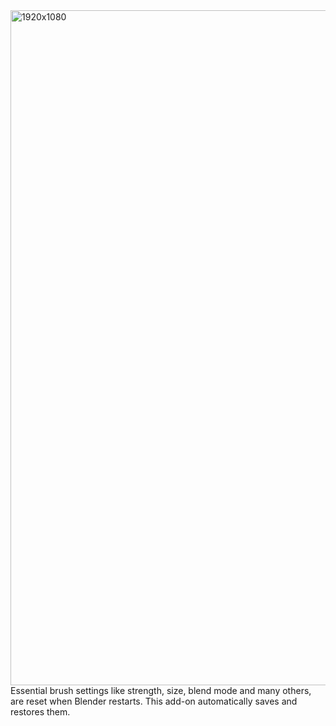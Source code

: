 <img width="1920" height="1080" alt="1920x1080" src="https://github.com/user-attachments/assets/7fc5512f-c80e-4d38-a056-781dcd76b3cf" />
Essential brush settings like strength, size, blend mode and many others, are reset when Blender restarts. This add-on automatically saves and restores them.
